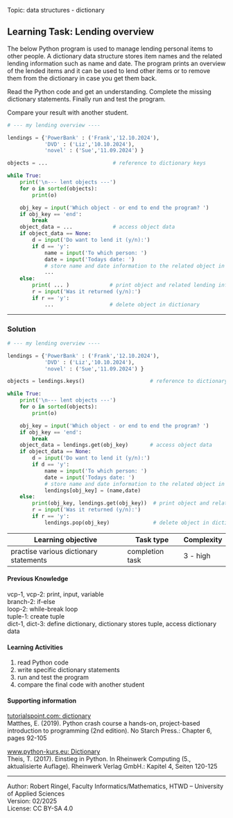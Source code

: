 Topic: data structures - dictionary

## Learning Task: Lending overview

The below Python program is used to manage lending personal items to other people. A dictionary data structure stores item names and the related lending information such as name and date.
The program prints an overview of the lended items and it can be used to lend other items or to remove them from the dictionary in case you get them back.

Read the Python code and get an understanding. Complete the missing dictionary statements. Finally run and test the program.

Compare your result with another student.

``` python
# --- my lending overview ----

lendings = {'PowerBank' : ('Frank','12.10.2024'), 
	        'DVD' : ('Liz','10.10.2024'),
   		    'novel' : ('Sue','11.09.2024') }

objects = ...                     # reference to dictionary keys

while True:
	print('\n--- lent objects ---')
	for o in sorted(objects):
		print(o)

	obj_key = input('Which object - or end to end the program? ')
	if obj_key == 'end':
		break
	object_data = ...             # access object data
	if object_data == None:
		d = input('Do want to lend it (y/n):')
		if d == 'y':
			name = input('To which person: ')
			date = input('Todays date: ')
			# store name and date information to the related object in the dictionary
			...
	else:
		print( ... )             # print object and related lending information
		r = input('Was it returned (y/n):')
		if r == 'y':
			...                  # delete object in dictionary
```

---------------------------------------

### Solution

``` python
# --- my lending overview ----

lendings = {'PowerBank' : ('Frank','12.10.2024'), 
	        'DVD' : ('Liz','10.10.2024'),
   		    'novel' : ('Sue','11.09.2024') }

objects = lendings.keys()                     # reference to dictionary keys

while True:
	print('\n--- lent objects ---')
	for o in sorted(objects):
		print(o)

	obj_key = input('Which object - or end to end the program? ')
	if obj_key == 'end':
		break
	object_data = lendings.get(obj_key)       # access object data
	if object_data == None:
		d = input('Do want to lend it (y/n):')
		if d == 'y':
			name = input('To which person: ')
			date = input('Todays date: ')
			# store name and date information to the related object in the dictionary
			lendings[obj_key] = (name,date)
	else:
		print(obj_key, lendings.get(obj_key))  # print object and related lending information
		r = input('Was it returned (y/n):')
		if r == 'y':
			lendings.pop(obj_key)              # delete object in dictionary
```

| **Learning objective**                         | **Task type**   | **Complexity** |
| ---------------------------------------------- | --------------- | -------------- |
| practise various dictionary statements         | completion task | 3 - high       |  

#### Previous Knowledge

vcp-1, vcp-2: print, input, variable  
branch-2: if-else  
loop-2: while-break loop  
tuple-1: create tuple  
dict-1, dict-3: define dictionary, dictionary stores tuple, access dictionary data
  
#### Learning Activities

1) read Python code
2) write specific dictionary statements
3) run and test the program
4) compare the final code with another student

#### Supporting information

[tutorialspoint.com: dictionary](https://www.tutorialspoint.com/python/python_dictionary.htm)  
Matthes, E. (2019). Python crash course a hands-on, project-based introduction to programming (2nd edition). No Starch Press.: Chapter 6, pages 92-105  

[www.python-kurs.eu: Dictionary](https://www.python-kurs.eu/python3_dictionaries.php)  
Theis, T. (2017). Einstieg in Python. In Rheinwerk Computing (5., aktualisierte Auflage). Rheinwerk Verlag GmbH.: Kapitel 4, Seiten 120-125

---------------------------------------
Author: Robert Ringel, Faculty Informatics/Mathematics, HTWD – University of Applied Sciences  
Version: 02/2025  
License: CC BY-SA 4.0